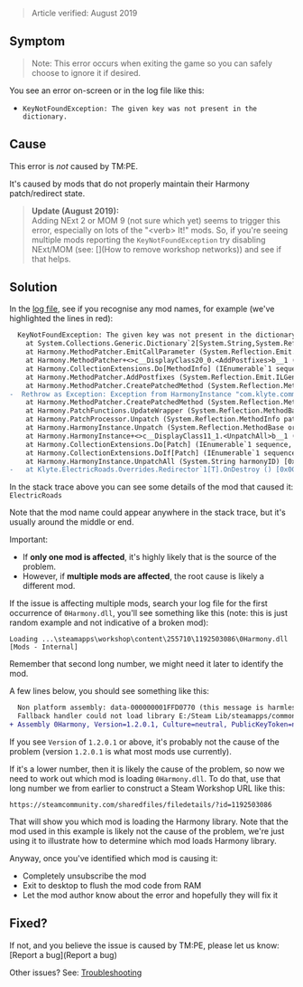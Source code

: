 > Article verified: August 2019

## Symptom

> Note: This error occurs when exiting the game so you can safely choose to ignore it if desired.

You see an error on-screen or in the log file like this:

* `KeyNotFoundException: The given key was not present in the dictionary.`

## Cause

This error is _not_ caused by TM:PE.

It's caused by mods that do not properly maintain their Harmony patch/redirect state.

> **Update (August 2019):**  
> Adding NExt 2 or MOM 9 (not sure which yet) seems to trigger this error, especially on lots of the "\<verb> It!" mods. So, if you're seeing multiple mods reporting the `KeyNotFoundException` try disabling NExt/MOM (see: [](How to remove workshop networks)) and see if that helps.

## Solution

In the [log file](Share-your-Cities-Skylines-log-file.), see if you recognise any mod names, for example (we've highlighted the lines in red):

```diff
  KeyNotFoundException: The given key was not present in the dictionary.
    at System.Collections.Generic.Dictionary`2[System.String,System.Reflection.Emit.LocalBuilder].get_Item (System.String key) [0x00000] in <filename unknown>:0 
    at Harmony.MethodPatcher.EmitCallParameter (System.Reflection.Emit.ILGenerator il, System.Reflection.MethodBase original, System.Reflection.MethodInfo patch, System.Collections.Generic.Dictionary`2 variables, Boolean allowFirsParamPassthrough) [0x00000] in <filename unknown>:0 
    at Harmony.MethodPatcher+<>c__DisplayClass20_0.<AddPostfixes>b__1 (System.Reflection.MethodInfo fix) [0x00000] in <filename unknown>:0 
    at Harmony.CollectionExtensions.Do[MethodInfo] (IEnumerable`1 sequence, System.Action`1 action) [0x00000] in <filename unknown>:0 
    at Harmony.MethodPatcher.AddPostfixes (System.Reflection.Emit.ILGenerator il, System.Reflection.MethodBase original, System.Collections.Generic.List`1 postfixes, System.Collections.Generic.Dictionary`2 variables, Boolean passthroughPatches) [0x00000] in <filename unknown>:0 
    at Harmony.MethodPatcher.CreatePatchedMethod (System.Reflection.MethodBase original, System.String harmonyInstanceID, System.Collections.Generic.List`1 prefixes, System.Collections.Generic.List`1 postfixes, System.Collections.Generic.List`1 transpilers) [0x00000] in <filename unknown>:0 
-  Rethrow as Exception: Exception from HarmonyInstance "com.klyte.commons.ElectricRoadsOverrides"
    at Harmony.MethodPatcher.CreatePatchedMethod (System.Reflection.MethodBase original, System.String harmonyInstanceID, System.Collections.Generic.List`1 prefixes, System.Collections.Generic.List`1 postfixes, System.Collections.Generic.List`1 transpilers) [0x00000] in <filename unknown>:0 
    at Harmony.PatchFunctions.UpdateWrapper (System.Reflection.MethodBase original, Harmony.PatchInfo patchInfo, System.String instanceID) [0x00000] in <filename unknown>:0 
    at Harmony.PatchProcessor.Unpatch (System.Reflection.MethodInfo patch) [0x00000] in <filename unknown>:0 
    at Harmony.HarmonyInstance.Unpatch (System.Reflection.MethodBase original, System.Reflection.MethodInfo patch) [0x00000] in <filename unknown>:0 
    at Harmony.HarmonyInstance+<>c__DisplayClass11_1.<UnpatchAll>b__1 (Harmony.Patch patchInfo) [0x00000] in <filename unknown>:0 
    at Harmony.CollectionExtensions.Do[Patch] (IEnumerable`1 sequence, System.Action`1 action) [0x00000] in <filename unknown>:0 
    at Harmony.CollectionExtensions.DoIf[Patch] (IEnumerable`1 sequence, System.Func`2 condition, System.Action`1 action) [0x00000] in <filename unknown>:0 
    at Harmony.HarmonyInstance.UnpatchAll (System.String harmonyID) [0x00000] in <filename unknown>:0 
-   at Klyte.ElectricRoads.Overrides.Redirector`1[T].OnDestroy () [0x00000] in <filename unknown>:0 
```

In the stack trace above you can see some details of the mod that caused it: `ElectricRoads`

Note that the mod name could appear anywhere in the stack trace, but it's usually around the middle or end.

Important:

* If **only one mod is affected**, it's highly likely that is the source of the problem.
* However, if **multiple mods are affected**, the root cause is likely a different mod.

If the issue is affecting multiple mods, search your log file for the first occurrence of `0Harmony.dll`, you'll see something like this (note: this is just random example and not indicative of a broken mod):

```
Loading ...\steamapps\workshop\content\255710\1192503086\0Harmony.dll  [Mods - Internal]
```

Remember that second long number, we might need it later to identify the mod.

A few lines below, you should see something like this:

```diff
  Non platform assembly: data-000000001FFD0770 (this message is harmless)
  Fallback handler could not load library E:/Steam Lib/steamapps/common/Cities_Skylines/Cities_Data/Mono/data-000000001FFD0770.dll
+ Assembly 0Harmony, Version=1.2.0.1, Culture=neutral, PublicKeyToken=null loaded.  [Mods - Internal]
```

If you see `Version` of `1.2.0.1` or above, it's probably not the cause of the problem (version `1.2.0.1` is what most mods use currently).

If it's a lower number, then it is likely the cause of the problem, so now we need to work out which mod is loading `0Harmony.dll`. To do that, use that long number we from earlier to construct a Steam Workshop URL like this:

```
https://steamcommunity.com/sharedfiles/filedetails/?id=1192503086
```

That will show you which mod is loading the Harmony library. Note that the mod used in this example is likely not the cause of the problem, we're just using it to illustrate how to determine which mod loads Harmony library.

Anyway, once you've identified which mod is causing it:

* Completely unsubscribe the mod
* Exit to desktop to flush the mod code from RAM
* Let the mod author know about the error and hopefully they will fix it

## Fixed?

If not, and you believe the issue is caused by TM:PE, please let us know: [Report a bug](Report a bug)

Other issues? See: [Troubleshooting](Troubleshooting)
